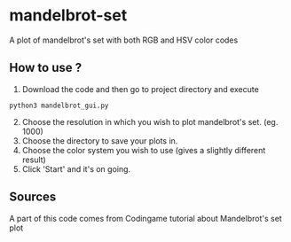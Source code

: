 # mandelbrot-set
A plot of mandelbrot's set with both RGB and HSV color codes

## How to use ?
1. Download the code and then go to project directory and execute
```
python3 mandelbrot_gui.py
```
2. Choose the resolution in which you wish to plot mandelbrot's set. (eg. 1000)
3. Choose the directory to save your plots in.
4. Choose the color system you wish to use (gives a slightly different result)
5. Click 'Start' and it's on going.

## Sources
A part of this code comes from Codingame tutorial about Mandelbrot's set plot
